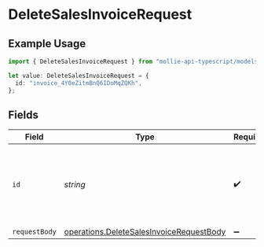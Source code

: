 # DeleteSalesInvoiceRequest

## Example Usage

```typescript
import { DeleteSalesInvoiceRequest } from "mollie-api-typescript/models/operations";

let value: DeleteSalesInvoiceRequest = {
  id: "invoice_4Y0eZitmBnQ6IDoMqZQKh",
};
```

## Fields

| Field                                                                                                | Type                                                                                                 | Required                                                                                             | Description                                                                                          | Example                                                                                              |
| ---------------------------------------------------------------------------------------------------- | ---------------------------------------------------------------------------------------------------- | ---------------------------------------------------------------------------------------------------- | ---------------------------------------------------------------------------------------------------- | ---------------------------------------------------------------------------------------------------- |
| `id`                                                                                                 | *string*                                                                                             | :heavy_check_mark:                                                                                   | Provide the ID of the item you want to perform this operation on.                                    | invoice_4Y0eZitmBnQ6IDoMqZQKh                                                                        |
| `requestBody`                                                                                        | [operations.DeleteSalesInvoiceRequestBody](../../models/operations/deletesalesinvoicerequestbody.md) | :heavy_minus_sign:                                                                                   | N/A                                                                                                  |                                                                                                      |